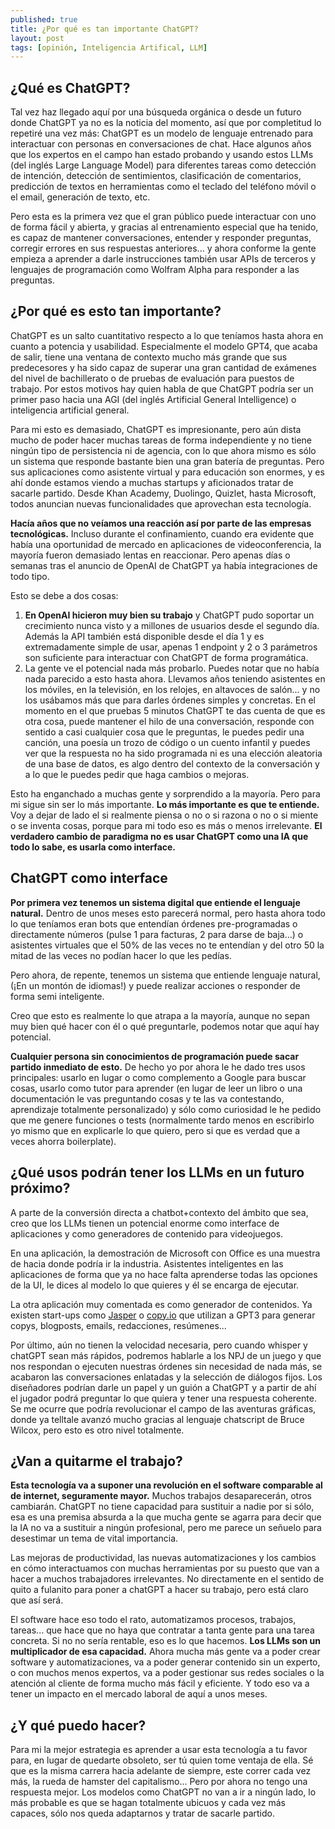 ```yaml
---
published: true
title: ¿Por qué es tan importante ChatGPT?
layout: post
tags: [opinión, Inteligencia Artifical, LLM] 
---
```


## ¿Qué es ChatGPT?

Tal vez haz llegado aquí por una búsqueda orgánica o desde un futuro donde ChatGPT
ya no es la noticia del momento, así que por completitud lo repetiré una vez más: ChatGPT es un modelo de lenguaje entrenado para interactuar con personas en conversaciones de chat. Hace algunos años que los expertos en el campo han estado probando y usando estos LLMs (del inglés Large Language Model) para diferentes tareas como detección de intención, detección de sentimientos, clasificación de comentarios, predicción de textos en herramientas como el teclado del teléfono móvil o el email, generación de texto, etc. 

Pero esta es la primera vez que el gran público puede interactuar con uno de forma fácil y abierta, y gracias al entrenamiento especial que ha tenido, es capaz de mantener conversaciones, entender y responder preguntas, corregir errores en sus respuestas anteriores... y ahora conforme la gente empieza a aprender a darle instrucciones también usar APIs de terceros y lenguajes de programación como Wolfram Alpha para responder a las preguntas.

## ¿Por qué es esto tan importante?           

ChatGPT es un salto cuantitativo respecto a lo que teníamos hasta ahora en cuanto a potencia y usabilidad.
Especialmente el modelo GPT4, que acaba de salir, tiene una ventana de contexto mucho más grande que sus predecesores y ha sido capaz de superar una gran cantidad de exámenes del nivel de bachillerato o de pruebas de evaluación para puestos de trabajo. Por estos motivos hay quien habla de que ChatGPT podría ser un primer paso hacia una AGI (del inglés Artificial General Intelligence) o inteligencia artificial general.

Para mi esto es demasiado, ChatGPT es impresionante, pero aún dista mucho de poder hacer muchas tareas de
forma independiente y no tiene ningún tipo de persistencia ni de agencia, con lo que ahora mismo es sólo
un sistema que responde bastante bien una gran batería de preguntas. Pero sus aplicaciones como asistente virtual y para educación son enormes, y es ahí donde estamos viendo a muchas startups y aficionados tratar de sacarle partido. Desde Khan Academy, Duolingo, Quizlet, hasta Microsoft, todos anuncian nuevas funcionalidades que aprovechan esta tecnología.

**Hacía años que no veíamos una reacción así por parte de las empresas tecnológicas.** Incluso durante el confinamiento, cuando era evidente que había una oportunidad de mercado en aplicaciones de videoconferencia, la mayoría fueron demasiado lentas en reaccionar. Pero apenas días o semanas tras el anuncio de OpenAI de ChatGPT ya había integraciones de todo tipo.

Esto se debe a dos cosas:

1. **En OpenAI hicieron muy bien su trabajo** y ChatGPT pudo soportar un crecimiento nunca visto y a millones de usuarios desde el segundo día. Además la API también está disponible desde el día 1 y es extremadamente simple de usar, apenas 1 endpoint y 2 o 3 parámetros son suficiente para interactuar con ChatGPT de forma programática.
2. La gente ve el potencial nada más probarlo. Puedes notar que no había nada parecido a esto hasta ahora. Llevamos años teniendo asistentes en los móviles, en la televisión, en los relojes, en altavoces de salón... y no los usábamos más que para darles órdenes simples y concretas. En el momento en el que pruebas 5 minutos ChatGPT te das cuenta de que es otra cosa, puede mantener el hilo de una conversación, responde con sentido a casi cualquier cosa que le preguntas, le puedes pedir una canción, una poesía un trozo de código o un cuento infantil y puedes ver que la respuesta no ha sido programada ni es una elección aleatoria de una base de datos, es algo dentro del contexto de la conversación y a lo que le puedes pedir que haga cambios o mejoras.

Esto ha enganchado a muchas gente y sorprendido a la mayoría. Pero para mi sigue sin ser lo más importante. **Lo más importante es que te entiende.** Voy a dejar de lado el si realmente piensa o no o si razona o no o si miente o se inventa cosas, porque para mi todo eso es más o menos irrelevante. **El verdadero cambio de paradigma no es usar ChatGPT como una IA que todo lo sabe, es usarla como interface.**

## ChatGPT como interface

**Por primera vez tenemos un sistema digital que entiende el lenguaje natural.** Dentro de unos meses esto parecerá normal, pero hasta ahora todo lo que teníamos eran bots que entendían órdenes pre-programadas o directamente números (pulse 1 para facturas, 2 para darse de baja...) o asistentes virtuales que el 50% de las veces no te entendían y del otro 50 la mitad de las veces no podían hacer lo que les pedías.

Pero ahora, de repente, tenemos un sistema que entiende lenguaje natural, (¡En un montón de idiomas!) y puede realizar acciones o responder de forma semi inteligente.

Creo que esto es realmente lo que atrapa a la mayoría, aunque no sepan muy bien qué hacer con él o qué preguntarle, podemos notar que aquí hay potencial.

**Cualquier persona sin conocimientos de programación puede sacar partido inmediato de esto.** De hecho yo por ahora le he dado tres usos principales: usarlo en lugar o como complemento a Google para buscar cosas, usarlo como tutor para aprender (en lugar de leer un libro o una documentación le vas preguntando cosas y te las va contestando, aprendizaje totalmente personalizado) y sólo como curiosidad le he pedido que me genere funciones o tests (normalmente tardo menos en escribirlo yo mismo que en explicarle lo que quiero, pero si que es verdad que a veces ahorra boilerplate).

## ¿Qué usos podrán tener los LLMs en un futuro próximo?

A parte de la conversión directa a chatbot+contexto del ámbito que sea, creo que los LLMs tienen un potencial enorme como interface de aplicaciones y como generadores de contenido para videojuegos. 

En una aplicación, la demostración de Microsoft con Office es una muestra de hacia donde podría ir la industria. Asistentes inteligentes en las aplicaciones de forma que ya no hace falta aprenderse todas las opciones de la UI, le dices al modelo lo que quieres y él se encarga de ejecutar.

La otra aplicación muy comentada es como generador de contenidos. Ya existen start-ups como [Jasper](https://www.jasper.ai/) o [copy.io](https://www.copy.ai/) que utilizan a GPT3 para generar copys, blogposts, emails, redacciones, resúmenes...

Por último, aún no tienen la velocidad necesaria, pero cuando whisper y chatGPT sean más rápidos, podremos hablarle a los NPJ de un juego y que nos respondan o ejecuten nuestras órdenes sin necesidad de nada más, se acabaron las conversaciones enlatadas y la selección de diálogos fijos. Los diseñadores podrían darle un papel y un guión a ChatGPT y a partir de ahí el jugador podrá preguntar lo que quiera y tener una respuesta coherente. Se me ocurre que podría revolucionar el campo de las aventuras gráficas, donde ya telltale avanzó mucho gracias al lenguaje chatscript de Bruce Wilcox, pero esto es otro nivel totalmente. 

## ¿Van a quitarme el trabajo?

**Esta tecnología va a suponer una revolución en el software comparable al de internet, seguramente mayor.** Muchos trabajos desaparecerán, otros cambiarán. ChatGPT no tiene capacidad para sustituir a nadie por si sólo, esa es una premisa absurda a la que mucha gente se agarra para decir que la IA no va a sustituir a ningún profesional, pero me parece un señuelo para desestimar un tema de vital importancia. 

Las mejoras de productividad, las nuevas automatizaciones y los cambios en cómo interactuamos con muchas herramientas por su puesto que van a hacer a muchos trabajadores irrelevantes. No directamente en el sentido de quito a fulanito para poner a chatGPT a hacer su trabajo, pero está claro que así será.

El software hace eso todo el rato, automatizamos procesos, trabajos, tareas... que hace que no haya que contratar a tanta gente para una tarea concreta. Si no no sería rentable, eso es lo que hacemos. **Los LLMs son un multiplicador de esa capacidad.** Ahora mucha más gente va a poder crear software y automatizaciones, va a poder generar contenido sin un experto, o con muchos menos expertos, va a poder gestionar sus redes sociales o la atención al cliente de forma mucho más fácil y eficiente. Y todo eso va a tener un impacto en el mercado laboral de aquí a unos meses.

## ¿Y qué puedo hacer?

Para mi la mejor estrategia es aprender a usar esta tecnología a tu favor para, en lugar de quedarte obsoleto, ser tú quien tome ventaja de ella. Sé que es la misma carrera hacia adelante de siempre, este correr cada vez más, la rueda de hamster del capitalismo... Pero por ahora no tengo una respuesta mejor. Los modelos como ChatGPT no van a ir a ningún lado, lo más probable es que se hagan totalmente ubicuos y cada vez más capaces, sólo nos queda adaptarnos y tratar de sacarle partido.

